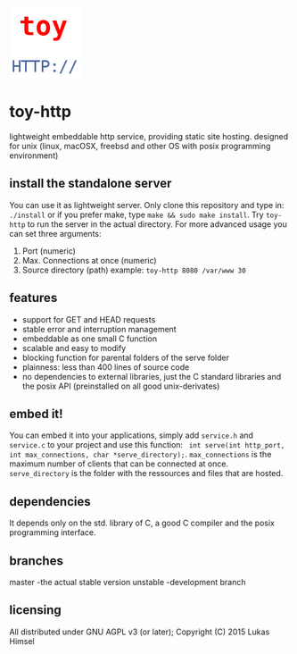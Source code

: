 ![](favicon.png)
# toy-http
lightweight embeddable http service,
providing static site hosting.
designed for unix (linux, macOSX, freebsd and other OS with posix programming environment)
## install the standalone server
You can use it as lightweight server. Only clone this repository and
type in: `./install` or if you prefer make, type `make && sudo make install`.
Try `toy-http` to run the server in the actual directory.
For more advanced usage you can set three arguments:
1. Port (numeric)
2. Max. Connections at once (numeric)
3. Source directory (path)
example: `toy-http 8080 /var/www 30`

## features
- support for GET and HEAD requests
- stable error and interruption management
- embeddable as one small C function
- scalable and easy to modify
- blocking function for parental folders of the serve folder
- plainness: less than 400 lines of source code
- no dependencies to external libraries, just the C standard libraries and
 the posix API (preinstalled on all good unix-derivates)

## embed it!
You can embed it into your applications, simply add `service.h` and `service.c` to your project
and use this function: ` int serve(int http_port, int max_connections, char *serve_directory);`.
`max_connections` is the maximum number of clients that can be connected at once.
`serve_directory` is the folder with the ressources and files that are hosted.

## dependencies
It depends only on the std. library of C, a good C compiler and the posix programming interface.

## branches
master   -the actual stable version
unstable -development branch

## licensing
All distributed under GNU AGPL v3 (or later); Copyright (C) 2015 Lukas Himsel
